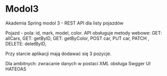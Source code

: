 # Modol3
Akademia Spring modol 3 - REST API dla listy pojazdów

Pojazd - pola: id, mark, model, color.
API obsługuje metody webowe:
GET: allCars,
GET: getByID,
GET: getByColor,
POST car,
PUT car,
PATCH ,
DELETE: deletByID,

Przy starcie aplikacji mają dodawać się 3 pozycje.

Dla ambitnych:
 zwracanie danych w postaci XML
 obsługa Swgger UI
 HATEOAS

